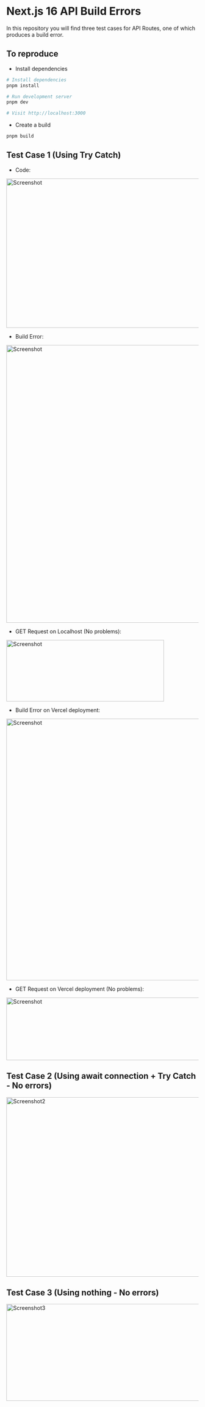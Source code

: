 # Next.js 16 API Build Errors

In this repository you will find three test cases for API Routes, one of which produces a build error.

## To reproduce

- Install dependencies

```bash
# Install dependencies
pnpm install

# Run development server
pnpm dev

# Visit http://localhost:3000
```

- Create a build

```bash
pnpm build
```

## Test Case 1 (Using Try Catch)

- Code:
<img width="662" height="391" alt="Screenshot" src="https://github.com/user-attachments/assets/4af86f35-457e-476b-8065-c11963668304" />

- Build Error:
<img width="954" height="727" alt="Screenshot" src="https://github.com/user-attachments/assets/3deace98-0b77-4d3f-8230-6fd6d92ba7c0" />

- GET Request on Localhost (No problems):
<img width="413" height="161" alt="Screenshot" src="https://github.com/user-attachments/assets/b88492c7-e82f-45ec-aec0-1c4c12159787" />

- Build Error on Vercel deployment:
<img width="1492" height="685" alt="Screenshot" src="https://github.com/user-attachments/assets/d50183fd-b843-46c9-8548-c674e9e4596f" />

- GET Request on Vercel deployment (No problems):
<img width="605" height="164" alt="Screenshot" src="https://github.com/user-attachments/assets/20902121-711c-4f1f-b9a7-792a8a857b81" />

## Test Case 2 (Using await connection + Try Catch - No errors)

<img width="665" height="470" alt="Screenshot2" src="https://github.com/user-attachments/assets/65a80330-968e-4337-9b70-19d3733034b3" />

## Test Case 3 (Using nothing - No errors)

<img width="614" height="254" alt="Screenshot3" src="https://github.com/user-attachments/assets/449a4076-daa2-4f5e-af1f-1dfc9c8c0c70" />
